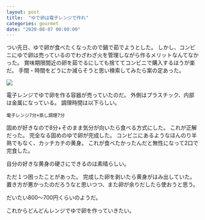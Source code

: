 ```yaml
---
layout: post
title:  "ゆで卵は電子レンジで作れ"
categories: gourmet
date: "2020-08-07 00:00:00"
---
```


つい先日、ゆで卵が食べたくなったので鍋で茹でようとした。
しかし、コンビニにゆで卵は売っているのでわざわざ火を管理しながら作るメリットなんてなかった。
賞味期限間近の卵を茹でるにしても捨ててコンビニで購入するほうが楽だ。
手間・時間をどうにか減らそうと思い検索してみたら案の定あった。

<a href="https://www.amazon.co.jp/%E6%9B%99%E7%94%A3%E6%A5%AD-RE-277-%E3%83%AC%E3%83%B3%E3%82%B8%E3%81%A7%E3%82%89%E3%81%8F%E3%83%81%E3%83%B3-%E3%82%86%E3%81%A7%E3%81%9F%E3%81%BE%E3%81%942%E3%82%B1%E7%94%A8/dp/B000HIB9G4/ref=as_li_ss_il?__mk_ja_JP=%E3%82%AB%E3%82%BF%E3%82%AB%E3%83%8A&dchild=1&keywords=%E9%9B%BB%E5%AD%90%E3%83%AC%E3%83%B3%E3%82%B8+%E3%82%86%E3%81%A7%E5%8D%B5&qid=1596456513&sr=8-6&linkCode=li3&tag=infirmaria112-22&linkId=0a9afca0fa95198c91557d7a77fdf372&language=ja_JP" target="_blank"><img border="0" src="//ws-fe.amazon-adsystem.com/widgets/q?_encoding=UTF8&ASIN=B000HIB9G4&Format=_SL250_&ID=AsinImage&MarketPlace=JP&ServiceVersion=20070822&WS=1&tag=infirmaria112-22&language=ja_JP" ></a><img src="https://ir-jp.amazon-adsystem.com/e/ir?t=infirmaria112-22&language=ja_JP&l=li3&o=9&a=B000HIB9G4" width="1" height="1" border="0" alt="" style="border:none !important; margin:0px !important;" />

電子レンジでゆで卵を作る容器が売っていたのだ。
外側はプラスチック、内部は金属になっている。
調理時間は以下らしい。

```
電子レンジ7分+蒸し調理7分
```

固めが好きなので8分+そのまま気分が向いたら食べる方式にした。
これが正解だった。
完全なる固めのゆで卵が完成した。
コンビニにあるようなほんのり半熟でもなく、カッチカチの黄身。
これが食べたかったんだと無性になって2口で完食した。

自分の好きな黄身の硬さにできるのは素晴らしい。

ただ１つ困ったことがあった。
完成した卵を剥いたら黄身がはみ出していた。
置き方が悪かったのだろうなと思いつつ、また卵が余りだしたら使おうと思う。

だいたい800〜700円くらいのようだ。

これからどんどんレンジでゆで卵を作っていきたい。
